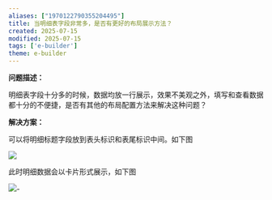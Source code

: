 ```yaml
---
aliases: ["1970122790355204495"]
title: 当明细表字段非常多，是否有更好的布局展示方法？
created: 2025-07-15
modified: 2025-07-15
tags: ['e-builder']
theme: e-builder
---
```


**问题描述：**

明细表字段十分多的时候，数据均放一行展示，效果不美观之外，填写和查看数据都十分的不便捷，是否有其他的布局配置方法来解决这种问题？

**解决方案：**

可以将明细标题字段放到表头标识和表尾标识中间。如下图

![](ab24b15e18ae5a120c60994dea9f6433.jpg)

此时明细数据会以卡片形式展示，如下图

![](0bc944d63cdef0212e2ace8310ddcb11.jpg)-